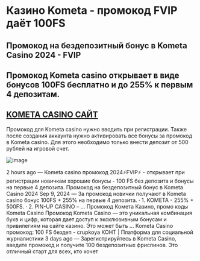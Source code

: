 # Казино Kometa - промокод FVIP даёт 100FS

## Промокод на бездепозитный бонус в Kometa Casino 2024 - FVIP

## Промокод Kometa casino открывает в виде бонусов 100FS бесплатно и до 255% к первым 4 депозитам.

## [KOMETA CASINO САЙТ](https://linkcasino.ru/kometa_fvip)

Промокод для Kometa casino нужно вводить при регистрации. Также после создания аккаунта нужно активировать все бонусы за промокод в Kometa casino. Для этого необходимо только внести депозит от 500 рублей на игровой счет.

![image](https://github.com/user-attachments/assets/b1311934-86fe-4cba-b175-e3614237eaf1)

2 hours ago — Kometa casino промокод 2024⚡️FVIP⚡️ - открывает при регистрации новичкам хорошие бонусы - 100 FS без депозита и бонусы на первые 4 депозита. Промокод на бездепозитный бонус в Kometa Casino 2024 Sep 9, 2024 — За промокод новички получают в Kometa casino бонус 100FS + 255% на первые 4 депозита. · 1. KOMETA - 255% + 500FS. · 2. PIN-UP CASINO – ... Промокод Комета Казино, промо коды Kometa Casino Промокод Kometa Casino — это уникальная комбинация букв и цифр, которая дает доступ к эксклюзивным бонусам и привилегиям на сайте казино. Это может быть ... Kometa Casino промокод: 100 FS бездеп - crupkoya КОНТ | Платформа для социальной журналистики 3 days ago — Зарегистрируйтесь в Kometa Casino, введите промокод и получите 100 бездепозитных фриспинов. Это отличный старт для всех, кто хочет 
